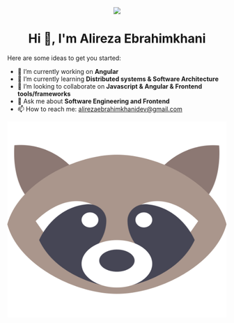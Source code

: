 <p align="center">
   <img src="https://media.giphy.com/media/hvRJCLFzcasrR4ia7z/giphy.gif" align="center">
</p>
<h1 align="center">Hi 👋, I'm Alireza Ebrahimkhani</h1>


Here are some ideas to get you started:

- 🔭 I’m currently working on **Angular**
- 🌱 I’m currently learning **Distributed systems & Software Architecture**
- 👯 I’m looking to collaborate on **Javascript & Angular & Frontend tools/frameworks**
- 💬 Ask me about **Software Engineering and Frontend**
- 📫 How to reach me: alirezaebrahimkhanidev@gmail.com

<p align="center">
   <img width="100%" height="450px" src="./raccoon.svg">
</p>
